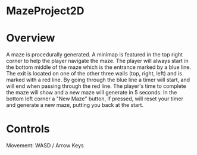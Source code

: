 # MazeProject2D
 
# Overview

A maze is procedurally generated. A minimap is featured in the top right corner to help the player navigate the maze. The player will always start in the bottom middle of the maze which is the entrance marked by a blue line. The exit is located on one of the other three walls (top, right, left) and is marked with a red line. By going through the blue line a timer will start, and will end when passing through the red line. The player's time to complete the maze will show and a new maze will generate in 5 seconds. In the bottom left corner a "New Maze" button, if pressed, will reset your timer and generate a new maze, putting you back at the start. 


# Controls

Movement: WASD / Arrow Keys

